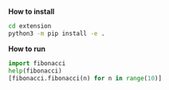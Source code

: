 **How to install**

```bash
cd extension
python3 -m pip install -e .
```

**How to run**

```python
import fibonacci
help(fibonacci)
[fibonacci.fibonacci(n) for n in range(10)]
```